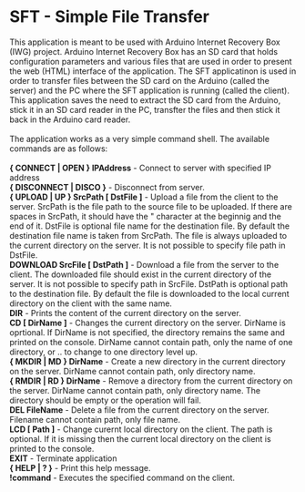 # SFT - Simple File Transfer
This application is meant to be used with Arduino Internet Recovery Box (IWG) project.
Arduino Internet Recovery Box has an SD card that holds configuration parameters and various files
that are used in order to present the web (HTML) interface of the application. The SFT applicatinon
is used in order to transfer files between the SD card on the Arduino (called the server) and the PC where 
the SFT application is running (called the client). This application saves the need to extract the SD card from the Arduino, 
stick it in an SD card reader in the PC, transfter the files and then stick it back in the Arduino card reader.</br></br>
The application works as a very simple command shell. The available commands are as follows:</br></br>
**{ CONNECT | OPEN } IPAddress** - Connect to server with specified IP address</br>
**{ DISCONNECT | DISCO }** - Disconnect from server.</br>
**{ UPLOAD | UP } SrcPath [ DstFile ]** - Upload a file from the client to the server. SrcPath is the file path to the source file to be uploaded. If there are spaces in SrcPath, it should have the " character at the beginnig and the end of it. DstFile is optional file name for the destination file. By default the destination file name is taken from SrcPath. The file is always uploaded to the current directory on the server. It is not possible to specify file path in DstFile.</br>
**DOWNLOAD SrcFile [ DstPath ]** - Download a file from the server to the client. The downloaded file should exist in the current directory of the server. It is not possible to specify path in SrcFile. DstPath is optional path to the destination file. By default the file is downloaded to the local current directory on the client with the same name.</br>
**DIR** - Prints the content of the current directory on the server.</br>
**CD [ DirName ]** - Changes the current directory on the server. DirName is oprtional. If DirName is not specified, the directory remains the same and printed on the console. DirName cannot contain path, only the name of one directory, or .. to change to one directory level up.</br>
**{ MKDIR | MD } DirName** - Create a new directory in the current directory on the server. DirName cannot contain path, only directory name.</br>
**{ RMDIR | RD } DirName** - Remove a directory from the current directory on the server. DirName cannot contain path, only directory name. The directory should be empty or the operation will fail.</br>
**DEL FileName** - Delete a file from the current directory on the server. Filename cannot contain path, only file name.</br>
**LCD [ Path ]** - Change curernt local directory on the client. The path is optional. If it is missing then the current local directory on the client is printed to the console.</br>
**EXIT** - Terminate application</br>
**{ HELP | ? }** - Print this help message.</br>
**!command** - Executes the specified command on the client.</br>

